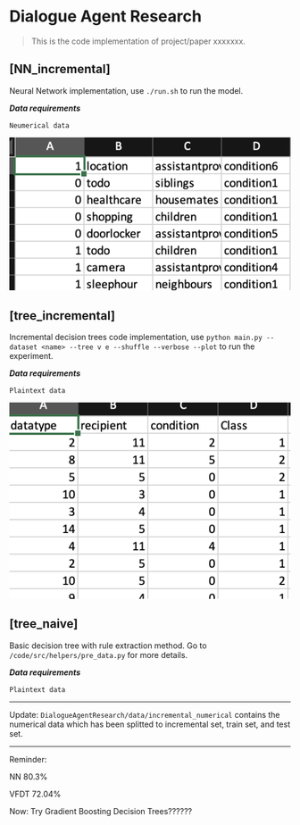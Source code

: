 
# Dialogue Agent Research

> This is the code implementation of project/paper xxxxxxx.



## [NN_incremental]
Neural Network implementation, use `./run.sh` to run the model.


***Data requirements***
```
Neumerical data
```
![data_NN_incremental](figure/data.png)

## [tree_incremental]
Incremental decision trees code implementation, use `python main.py --dataset <name> --tree v e --shuffle --verbose --plot` to run the experiment.

***Data requirements***
```
Plaintext data
```
![data_NN_increment](figure/data2.png)

## [tree_naive]
Basic decision tree with rule extraction method.
Go to `/code/src/helpers/pre_data.py` for more details.

***Data requirements***
```
Plaintext data
```

-----
Update:
`DialogueAgentResearch/data/incremental_numerical` contains the numerical data which has been splitted to incremental set, train set, and test set.


----
Reminder: 

NN 80.3%   

VFDT 72.04%

Now: Try Gradient Boosting Decision Trees??????